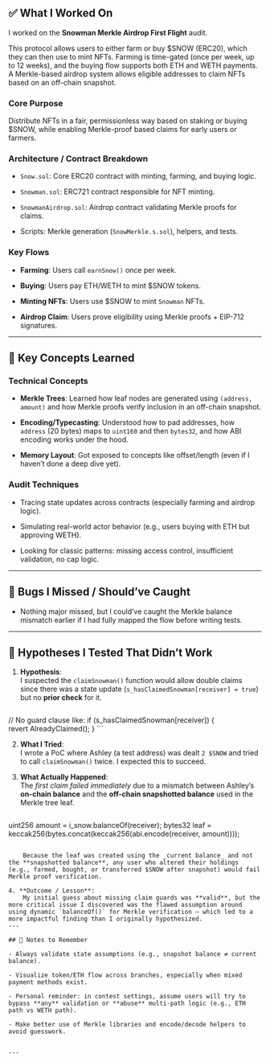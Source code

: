 ## ✅ What I Worked On

I worked on the **Snowman Merkle Airdrop First Flight** audit.

This protocol allows users to either farm or buy $SNOW (ERC20), which they can then use to mint NFTs. Farming is time-gated (once per week, up to 12 weeks), and the buying flow supports both ETH and WETH payments. A Merkle-based airdrop system allows eligible addresses to claim NFTs based on an off-chain snapshot.

### Core Purpose

Distribute NFTs in a fair, permissionless way based on staking or buying $SNOW, while enabling Merkle-proof based claims for early users or farmers.

### Architecture / Contract Breakdown

- `Snow.sol`: Core ERC20 contract with minting, farming, and buying logic.
    
- `Snowman.sol`: ERC721 contract responsible for NFT minting.
    
- `SnowmanAirdrop.sol`: Airdrop contract validating Merkle proofs for claims.
    
- Scripts: Merkle generation (`SnowMerkle.s.sol`), helpers, and tests.
    

### Key Flows

- **Farming**: Users call `earnSnow()` once per week.
    
- **Buying**: Users pay ETH/WETH to mint $SNOW tokens.
    
- **Minting NFTs**: Users use $SNOW to mint `Snowman` NFTs.
    
- **Airdrop Claim**: Users prove eligibility using Merkle proofs + EIP-712 signatures.
    

---

## 🧠 Key Concepts Learned

### Technical Concepts

- **Merkle Trees**: Learned how leaf nodes are generated using `(address, amount)` and how Merkle proofs verify inclusion in an off-chain snapshot.
    
- **Encoding/Typecasting**: Understood how to pad addresses, how `address` (20 bytes) maps to `uint160` and then `bytes32`, and how ABI encoding works under the hood.
    
- **Memory Layout**: Got exposed to concepts like offset/length (even if I haven’t done a deep dive yet).
    

### Audit Techniques

- Tracing state updates across contracts (especially farming and airdrop logic).
    
- Simulating real-world actor behavior (e.g., users buying with ETH but approving WETH).
    
- Looking for classic patterns: missing access control, insufficient validation, no cap logic.
    

---

## 🔎 Bugs I Missed / Should’ve Caught

- Nothing major missed, but I could’ve caught the Merkle balance mismatch earlier if I had fully mapped the flow before writing tests.
    

---

## 🧪 Hypotheses I Tested That Didn’t Work

1. **Hypothesis**:  
    I suspected the `claimSnowman()` function would allow double claims since there was a state update (`s_hasClaimedSnowman[receiver] = true`) but no **prior check** for it.

    
    ```js
// No guard clause like: 
if (s_hasClaimedSnowman[receiver]) {     
    revert AlreadyClaimed();
     }
    ```
    
2. **What I Tried**:  
    I wrote a PoC where Ashley (a test address) was dealt `2 $SNOW` and tried to call `claimSnowman()` twice. I expected this to succeed.
    
3. **What Actually Happened**:  
    The _first claim failed immediately_ due to a mismatch between Ashley’s **on-chain balance** and the **off-chain snapshotted balance** used in the Merkle tree leaf.
    
    
    ```js
uint256 amount = i_snow.balanceOf(receiver); bytes32 leaf =  keccak256(bytes.concat(keccak256(abi.encode(receiver, amount))));
 
```

    Because the leaf was created using the _current balance_ and not the **snapshotted balance**, any user who altered their holdings (e.g., farmed, bought, or transferred $SNOW after snapshot) would fail Merkle proof verification.
    
4. **Outcome / Lesson**:  
    My initial guess about missing claim guards was **valid**, but the more critical issue I discovered was the flawed assumption around using dynamic `balanceOf()` for Merkle verification — which led to a more impactful finding than I originally hypothesized.
---

## 🧾 Notes to Remember

- Always validate state assumptions (e.g., snapshot balance ≠ current balance).
    
- Visualize token/ETH flow across branches, especially when mixed payment methods exist.
    
- Personal reminder: in contest settings, assume users will try to bypass **any** validation or **abuse** multi-path logic (e.g., ETH path vs WETH path).
    
- Make better use of Merkle libraries and encode/decode helpers to avoid guesswork.
    

---